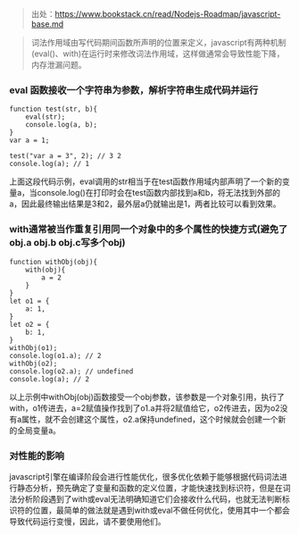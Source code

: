 > 出处：https://www.bookstack.cn/read/Nodejs-Roadmap/javascript-base.md

> 词法作用域由写代码期间函数所声明的位置来定义，javascript有两种机制(eval()、with)在运行时来修改词法作用域，这样做通常会导致性能下降，内存泄漏问题。

### eval 函数接收一个字符串为参数，解析字符串生成代码并运行

    function test(str, b){
        eval(str);
        console.log(a, b);
    }
    var a = 1;

    test("var a = 3", 2); // 3 2
    console.log(a); // 1

上面这段代码示例，eval调用的str相当于在test函数作用域内部声明了一个新的变量a，当console.log()在打印时会在test函数内部找到a和b，将无法找到外部的a，因此最终输出结果是3和2，最外层a仍就输出是1，两者比较可以看到效果。

### with通常被当作重复引用同一个对象中的多个属性的快捷方式(避免了obj.a  obj.b  obj.c写多个obj)

    function withObj(obj){
        with(obj){
            a = 2
        }
    }
    let o1 = {
        a: 1,
    }
    let o2 = {
        b: 1,
    }
    withObj(o1);
    console.log(o1.a); // 2
    withObj(o2);
    console.log(o2.a); // undefined
    console.log(a); // 2

以上示例中withObj(obj)函数接受一个obj参数，该参数是一个对象引用，执行了with，o1传进去，a=2赋值操作找到了o1.a并将2赋值给它，o2传进去，因为o2没有a属性，就不会创建这个属性，o2.a保持undefined，这个时候就会创建一个新的全局变量a。

### 对性能的影响

javascript引擎在编译阶段会进行性能优化，很多优化依赖于能够根据代码词法进行静态分析，预先确定了变量和函数的定义位置，才能快速找到标识符，但是在词法分析阶段遇到了with或eval无法明确知道它们会接收什么代码，也就无法判断标识符的位置，最简单的做法就是遇到with或eval不做任何优化，使用其中一个都会导致代码运行变慢，因此，请不要使用他们。
